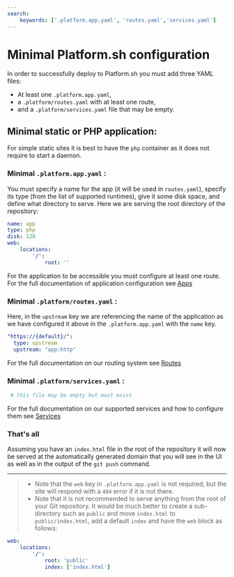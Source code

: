 ```yaml
---
search:
    keywords: ['.platform.app.yaml', 'routes.yaml','services.yaml']
---
```

# Minimal Platform.sh configuration

In order to successfully deploy to Platform.sh you must
add three YAML files:

* At least one `.platform.app.yaml`, 
* a `.platform/routes.yaml` with at least one route, 
* and a `.platform/services.yaml` file that may be empty.

## Minimal static or PHP application:

For simple static sites it is best to have the `php` container as it does not
require to start a daemon.

### Minimal `.platform.app.yaml` :

You must specify a name for the app (it will be used in `routes.yaml`), specify its type (from the list of supported runtimes), give it some disk space, and define what directory to serve. Here we are serving the root directory of the repository:

```yaml
name: app
type: php
disk: 128
web:
    locations:
        '/':
            root: ''
```

For the application to be accessible you must configure at least one route. For the full documentation of application configuration see [Apps](configuration/app-containers.md)

### Minimal `.platform/routes.yaml` :

Here, in the `upstream` key we are referencing the name of the application as we have configured it above in the `.platform.app.yaml` with the `name` key.
 
```yaml
"https://{default}/":
  type: upstream
  upstream: "app:http"
```

For the full documentation on our routing system see [Routes](configuration/routes.md)

### Minimal `.platform/services.yaml` :

```yaml
 # this file may be empty but must exist
```

For the full documentation on our supported services and how to configure them see [Services](configuration/services.md)

###  That's all

Assuming you have an `index.html` file in the root of the repository it will now be served at the automatically generated domain that you will see in the UI as well as in the output of the `git push` command.


---

> * Note that the `web` key in `.platform.app.yaml` is not required, but the site will respond with a `404` error if it is not there.
> * Note that it is not recommended to serve anything from the root of your Git repository. It would be much better to create a sub-directory such as `public` and move `index.html` to `public/index.html`, add a default `index` and have the `web` block as follows:
>

```yaml
web:
    locations:
        '/':
            root: 'public'
            index: ['index.html']
```
